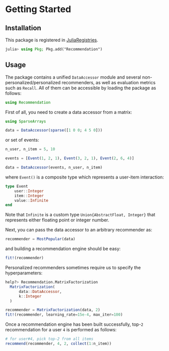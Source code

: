 # Getting Started

## Installation

This package is registered in [JuliaRegistries](https://github.com/JuliaRegistries/General).

```julia
julia> using Pkg; Pkg.add("Recommendation")
```

## Usage

The package contains a unified `DataAccessor` module and several non-personalized/personalized recommenders, as well as evaluation metrics such as `Recall`. All of them can be accessible by loading the package as follows:

```julia
using Recommendation
```

First of all, you need to create a data accessor from a matrix:

```julia
using SparseArrays

data = DataAccessor(sparse([1 0 0; 4 5 0]))
```

or set of events:

```julia
n_user, n_item = 5, 10

events = [Event(1, 2, 1), Event(3, 2, 1), Event(2, 6, 4)]

data = DataAccessor(events, n_user, n_item)
```

where `Event()` is a composite type which represents a user-item interaction:

```julia
type Event
    user::Integer
    item::Integer
    value::Infinite
end
```

Note that `Infinite` is a custom type `Union{AbstractFloat, Integer}` that represents either floating point or integer number.

Next, you can pass the data accessor to an arbitrary recommender as:

```julia
recommender = MostPopular(data)
```

and building a recommendation engine should be easy:

```julia
fit!(recommender)
```

Personalized recommenders sometimes require us to specify the hyperparameters:

```julia
help?> Recommendation.MatrixFactorization
  MatrixFactorization(
      data::DataAccessor,
      k::Integer
  )
```

```julia
recommender = MatrixFactorization(data, 2)
fit!(recommender, learning_rate=15e-4, max_iter=100)
```

Once a recommendation engine has been built successfully, top-`2` recommendation for a user `4` is performed as follows:

```julia
# for user#4, pick top-2 from all items
recommend(recommender, 4, 2, collect(1:n_item))
```
